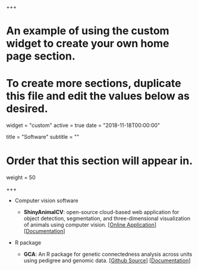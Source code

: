 +++
# An example of using the custom widget to create your own home page section.
# To create more sections, duplicate this file and edit the values below as desired.
widget = "custom"
active = true
date = "2018-11-18T00:00:00"

title = "Software"
subtitle = ""

# Order that this section will appear in.
weight = 50

+++

* Computer vision software
    + **ShinyAnimalCV**: open-source cloud-based web application for object detection, segmentation, and three-dimensional visualization of animals using computer vision. \[[Online Application](https://shinyanimalcv.rc.ufl.edu/)\] \[[Documentation](https://github.com/uf-aiaos/ShinyAnimalCV)\]  
    
* R package
    + **GCA**: An R package for genetic connectedness analysis across units using pedigree and genomic data. \[[Github Source](https://github.com/uf-aiaos/GCA)\] \[[Documentation](https://uf-aiaos.github.io/GCA_vignette/GCA.html)\]
